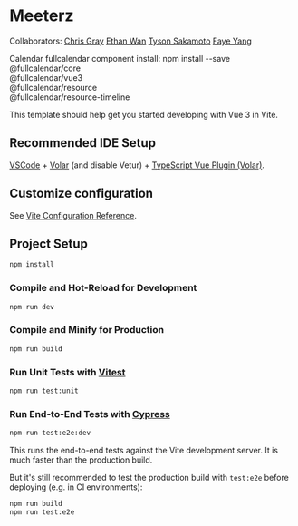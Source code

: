 # Meeterz

Collaborators:
[Chris Gray](https://github.com/graycj42)
[Ethan Wan](https://github.com/ELW123)
[Tyson Sakamoto](https://github.com/tysonmasa)
[Faye Yang](https://github.com/Fyang094)

Calendar fullcalendar component install: 
npm install --save \
  @fullcalendar/core \
  @fullcalendar/vue3 \
  @fullcalendar/resource \
  @fullcalendar/resource-timeline

This template should help get you started developing with Vue 3 in Vite.

## Recommended IDE Setup

[VSCode](https://code.visualstudio.com/) + [Volar](https://marketplace.visualstudio.com/items?itemName=Vue.volar) (and disable Vetur) + [TypeScript Vue Plugin (Volar)](https://marketplace.visualstudio.com/items?itemName=Vue.vscode-typescript-vue-plugin).

## Customize configuration

See [Vite Configuration Reference](https://vitejs.dev/config/).

## Project Setup

```sh
npm install
```

### Compile and Hot-Reload for Development

```sh
npm run dev
```

### Compile and Minify for Production

```sh
npm run build
```

### Run Unit Tests with [Vitest](https://vitest.dev/)

```sh
npm run test:unit
```

### Run End-to-End Tests with [Cypress](https://www.cypress.io/)

```sh
npm run test:e2e:dev
```

This runs the end-to-end tests against the Vite development server.
It is much faster than the production build.

But it's still recommended to test the production build with `test:e2e` before deploying (e.g. in CI environments):

```sh
npm run build
npm run test:e2e
```
